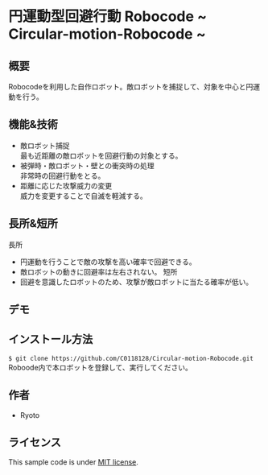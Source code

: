 # 円運動型回避行動 Robocode ~ Circular-motion-Robocode ~

## 概要
Robocodeを利用した自作ロボット。敵ロボットを捕捉して、対象を中心と円運動を行う。

## 機能&技術
* 敵ロボット捕捉 </br>
  最も近距離の敵ロボットを回避行動の対象とする。
* 被弾時・敵ロボット・壁との衝突時の処理 </br>
  非常時の回避行動をとる。
* 距離に応じた攻撃威力の変更 </br>
  威力を変更することで自滅を軽減する。

## 長所&短所
長所
* 円運動を行うことで敵の攻撃を高い確率で回避できる。
* 敵ロボットの動きに回避率は左右されない。
短所
* 回避を意識したロボットのため、攻撃が敵ロボットに当たる確率が低い。

## デモ

## インストール方法
`$ git clone https://github.com/C0118128/Circular-motion-Robocode.git` </br>
Roboode内で本ロボットを登録して、実行してください。

## 作者
* Ryoto

## ライセンス
This sample code is under [MIT license](https://en.wikipedia.org/wiki/MIT_License).
